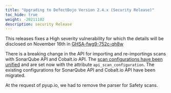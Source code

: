 ```yaml
---
title: "Upgrading to DefectDojo Version 2.4.x (Security Release)"
toc_hide: true
weight: -20211102
description: security Release
---
```

This releases fixes a High severity vulnerability for which the details will be disclosed on November 16th in [GHSA-fwg9-752c-qh8w](https://github.com/DefectDojo/django-DefectDojo/security/advisories/GHSA-fwg9-752c-qh8w)

There is a breaking change in the API for importing and re-importings scans with SonarQube API and Cobalt.io API. The [scan configurations
have been unified](https://github.com/DefectDojo/django-DefectDojo/pull/5289) and are set now with the attribute `api_scan_configuration`.
The existing configurations for SonarQube API and Cobalt.io API have been migrated.

At the request of pyup.io, we had to remove the parser for Safety scans.

